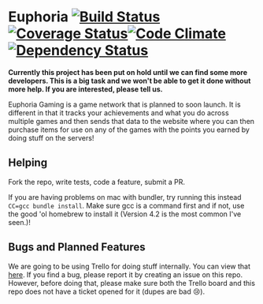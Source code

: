 # Euphoria [![Build Status](https://travis-ci.org/HeisenBugDev/Euphoria-web.png?branch=master)](https://travis-ci.org/HeisenBugDev/Euphoria-web)[![Coverage Status](https://coveralls.io/repos/HeisenBugDev/Euphoria-web/badge.png)](https://coveralls.io/r/HeisenBugDev/Euphoria-web)[![Code Climate](https://codeclimate.com/github/HeisenBugDev/Euphoria-web.png)](https://codeclimate.com/github/HeisenBugDev/Euphoria-web)[![Dependency Status](https://gemnasium.com/HeisenBugDev/Euphoria-web.png)](https://gemnasium.com/HeisenBugDev/Euphoria-web)

__Currently this project has been put on hold until we can find some more developers. This is a big task and we won't be able to get it done without more help. If you are interested, please tell us.__

Euphoria Gaming is a game network that is planned to soon launch. It is different in that it tracks your achievements and what you do across multiple games and then sends that data to the website where you can then purchase items for use on any of the games with the points you earned by doing stuff on the servers!

## Helping

Fork the repo, write tests, code a feature, submit a PR.

If you are having problems on mac with bundler, try running this instead `CC=gcc bundle install`. Make sure gcc is a command first and if not, use the good 'ol homebrew to install it (Version 4.2 is the most common I've seen.)!

## Bugs and Planned Features

We are going to be using Trello for doing stuff internally. You can view that [here](https://trello.com/b/BluLqh84/euphoria-web). If you find a bug, please report it by creating an issue on this repo. However, before doing that, please make sure both the Trello board and this repo does not have a ticket opened for it (dupes are bad :cry:).

